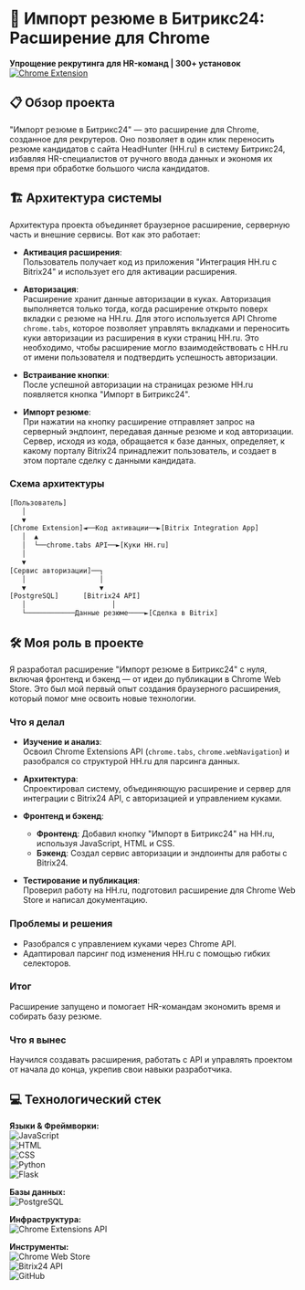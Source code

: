# 🔄 Импорт резюме в Битрикс24: Расширение для Chrome  
**Упрощение рекрутинга для HR-команд | 300+ установок**  
[![Chrome Extension](https://img.shields.io/badge/Chrome_Web_Store-4.5/5⭐-4285F4?logo=googlechrome&logoColor=white)](https://chromewebstore.google.com/detail/%D0%B8%D0%BC%D0%BF%D0%BE%D1%80%D1%82-%D1%80%D0%B5%D0%B7%D1%8E%D0%BC%D0%B5/mjepbnolegdpfonnhhjjjgffiidibbkc?pli=1)

## 📋 Обзор проекта  
"Импорт резюме в Битрикс24" — это расширение для Chrome, созданное для рекрутеров. Оно позволяет в один клик переносить резюме кандидатов с сайта HeadHunter (HH.ru) в систему Битрикс24, избавляя HR-специалистов от ручного ввода данных и экономя их время при обработке большого числа кандидатов.

## 🏗️ Архитектура системы  
Архитектура проекта объединяет браузерное расширение, серверную часть и внешние сервисы. Вот как это работает:

- **Активация расширения**:  
  Пользователь получает код из приложения "Интеграция HH.ru с Bitrix24" и использует его для активации расширения.

- **Авторизация**:  
  Расширение хранит данные авторизации в куках. Авторизация выполняется только тогда, когда расширение открыто поверх вкладки с резюме на HH.ru. Для этого используется API Chrome `chrome.tabs`, которое позволяет управлять вкладками и переносить куки авторизации из расширения в куки страниц HH.ru. Это необходимо, чтобы расширение могло взаимодействовать с HH.ru от имени пользователя и подтвердить успешность авторизации.

- **Встраивание кнопки**:  
  После успешной авторизации на страницах резюме HH.ru появляется кнопка "Импорт в Битрикс24".

- **Импорт резюме**:  
  При нажатии на кнопку расширение отправляет запрос на серверный эндпоинт, передавая данные резюме и код авторизации. Сервер, исходя из кода, обращается к базе данных, определяет, к какому порталу Bitrix24 принадлежит пользователь, и создает в этом портале сделку с данными кандидата.

### Схема архитектуры  
```bash
[Пользователь]
   │
   ▼
[Chrome Extension]◄──Код активации──►[Bitrix Integration App]
   │  ▲
   │  └──chrome.tabs API──►[Куки HH.ru]
   │
   ▼
[Сервис авторизации]──┐
   │                  │
   ▼                  ▼
[PostgreSQL]      [Bitrix24 API]
   │                     │
   └────────────Данные резюме────►[Сделка в Bitrix]
```

## 🛠️ Моя роль в проекте

Я разработал расширение "Импорт резюме в Битрикс24" с нуля, включая фронтенд и бэкенд — от идеи до публикации в Chrome Web Store. Это был мой первый опыт создания браузерного расширения, который помог мне освоить новые технологии.

### Что я делал

- **Изучение и анализ**:  
  Освоил Chrome Extensions API (`chrome.tabs`, `chrome.webNavigation`) и разобрался со структурой HH.ru для парсинга данных.

- **Архитектура**:  
  Спроектировал систему, объединяющую расширение и сервер для интеграции с Bitrix24 API, с авторизацией и управлением куками.

- **Фронтенд и бэкенд**:  
  - **Фронтенд**: Добавил кнопку "Импорт в Битрикс24" на HH.ru, используя JavaScript, HTML и CSS.  
  - **Бэкенд**: Создал сервис авторизации и эндпоинты для работы с Bitrix24.

- **Тестирование и публикация**:  
  Проверил работу на HH.ru, подготовил расширение для Chrome Web Store и написал документацию.

### Проблемы и решения

- Разобрался с управлением куками через Chrome API.  
- Адаптировал парсинг под изменения HH.ru с помощью гибких селекторов.

### Итог

Расширение запущено и помогает HR-командам экономить время и собирать базу резюме.

### Что я вынес

Научился создавать расширения, работать с API и управлять проектом от начала до конца, укрепив свои навыки разработчика.

## 💻 Технологический стек

**Языки & Фреймворки:**  
![JavaScript](https://img.shields.io/badge/JavaScript-F7DF1E?logo=javascript&logoColor=black)  
![HTML](https://img.shields.io/badge/HTML-E34F26?logo=html5&logoColor=white)  
![CSS](https://img.shields.io/badge/CSS-1572B6?logo=css3&logoColor=white)  
![Python](https://img.shields.io/badge/Python-3776AB?logo=python&logoColor=white)  
![Flask](https://img.shields.io/badge/Flask-%23000000?logo=flask&logoColor=white)  

**Базы данных:**  
![PostgreSQL](https://img.shields.io/badge/PostgreSQL-4169E1?logo=postgresql&logoColor=white)  

**Инфраструктура:**  
![Chrome Extensions API](https://img.shields.io/badge/Chrome_Extensions_API-4285F4?logo=googlechrome&logoColor=white)  

**Инструменты:**  
![Chrome Web Store](https://img.shields.io/badge/Chrome_Web_Store-4285F4?logo=googlechrome&logoColor=white)  
![Bitrix24 API](https://img.shields.io/badge/Bitrix24_API-00A2FF?logo=bitrix&logoColor=white)  
![GitHub](https://img.shields.io/badge/GitHub-181717?logo=github&logoColor=white)  
